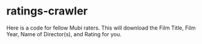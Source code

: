 # ratings-crawler
Here is a code for fellow Mubi raters. This will download the Film Title, Film Year, Name of Director(s), and Rating for you. 
